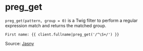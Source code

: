 # preg_get

`preg_get(pattern, group = 0)` is a Twig filter to perform a regular expression match and returns the matched group.

```twig
First name: {{ client.fullname|preg_get('/^\S+/') }}
```

Source: [Jasny](https://github.com/jasny/twig-extensions)
